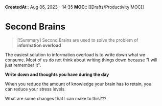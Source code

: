 **CreatedAt**:: Aug 06, 2023 - 14:35
**MOC**:: [[Drafts/Productivity MOC]]
# Second Brains

>[!Summary]
>Second Brains are used to solve the problem of **information overload**
<!--ID: 1757893915778-->


 The easiest solution to information overload is to write down what we consume. Most of us do not think about writing things down because "I will just remember it".

**Write down and thoughts you have during the day**

When you reduce the amount of knowledge your brain has to retain, you can reduce your stress levels. 

What are some changes that I can make to this???